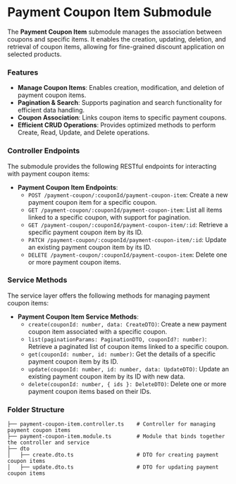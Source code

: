 # Payment Coupon Item Submodule

The **Payment Coupon Item** submodule manages the association between coupons and specific items. It enables the creation, updating, deletion, and retrieval of coupon items, allowing for fine-grained discount application on selected products.

### Features

- **Manage Coupon Items**: Enables creation, modification, and deletion of payment coupon items.
- **Pagination & Search**: Supports pagination and search functionality for efficient data handling.
- **Coupon Association**: Links coupon items to specific payment coupons.
- **Efficient CRUD Operations**: Provides optimized methods to perform Create, Read, Update, and Delete operations.

### Controller Endpoints

The submodule provides the following RESTful endpoints for interacting with payment coupon items:

- **Payment Coupon Item Endpoints**:
  - `POST /payment-coupon/:couponId/payment-coupon-item`: Create a new payment coupon item for a specific coupon.
  - `GET /payment-coupon/:couponId/payment-coupon-item`: List all items linked to a specific coupon, with support for pagination.
  - `GET /payment-coupon/:couponId/payment-coupon-item/:id`: Retrieve a specific payment coupon item by its ID.
  - `PATCH /payment-coupon/:couponId/payment-coupon-item/:id`: Update an existing payment coupon item by its ID.
  - `DELETE /payment-coupon/:couponId/payment-coupon-item`: Delete one or more payment coupon items.

### Service Methods

The service layer offers the following methods for managing payment coupon items:

- **Payment Coupon Item Service Methods**:
  - `create(couponId: number, data: CreateDTO)`: Create a new payment coupon item associated with a specific coupon.
  - `list(paginationParams: PaginationDTO, couponId?: number)`: Retrieve a paginated list of coupon items linked to a specific coupon.
  - `get(couponId: number, id: number)`: Get the details of a specific payment coupon item by its ID.
  - `update(couponId: number, id: number, data: UpdateDTO)`: Update an existing payment coupon item by its ID with new data.
  - `delete(couponId: number, { ids }: DeleteDTO)`: Delete one or more payment coupon items based on their IDs.

### Folder Structure

```plaintext
├── payment-coupon-item.controller.ts    # Controller for managing payment coupon items
├── payment-coupon-item.module.ts        # Module that binds together the controller and service
├── dto
│   ├── create.dto.ts                    # DTO for creating payment coupon items
│   ├── update.dto.ts                    # DTO for updating payment coupon items
```
